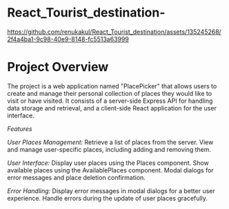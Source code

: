 # React_Tourist_destination-

https://github.com/renukakul/React_Tourist_destination/assets/135245268/2f4a4ba1-9c98-40e9-8148-fc5513a63999

# Project Overview
The project is a web application named "PlacePicker" that allows users to create and manage their personal collection of places they would like to visit or have visited. It consists of a server-side Express API for handling data storage and retrieval, and a client-side React application for the user interface.

*Features*

*User Places Management:*
Retrieve a list of places from the server.
View and manage user-specific places, including adding and removing them.

*User Interface:*
Display user places using the Places component.
Show available places using the AvailablePlaces component.
Modal dialogs for error messages and place deletion confirmation.

*Error Handling:*
Display error messages in modal dialogs for a better user experience.
Handle errors during the update of user places gracefully.
